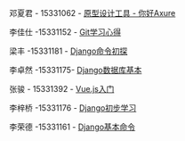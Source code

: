 邓夏君 - 15331062 - [原型设计工具 - 你好Axure](https://summer06.github.io/2018/04/15/Axure_basic/)

李佳仕 -15331152 - [Git学习心得](https://shimo.im/docs/JOAZgvqyK3UwGylM/)

梁丰 -15331181 - [Django命令初探](https://shimo.im/docs/DmRw9G1F0rkDaEa3/)

李卓然 -15331175- [Django数据库基本](https://shimo.im/docs/3uPetSpH37Mf19ae/)

张骏 - 15331392 - [Vue.js入门](https://zack1005.github.io/2018/04/15/2018-4-13-Vue-js-Part1/)

李梓桥 -15331176 - [Django初步学习](https://shimo.im/docs/RozrJrxVBT4Iz7fm/)

李荣德 -15331161 - [Django基本命令](https://shimo.im/docs/hVYJ7mhuqjgvJzKB/)

